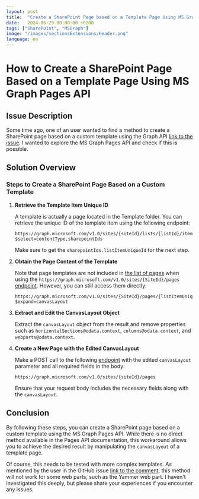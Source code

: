 ```yaml
---
layout: post
title:  "Create a SharePoint Page based on a Template Page Using MS Graph Pages API"
date:   2024-06-29 00:00:00 +0200
tags: ["SharePoint", "MSGraph"]
image: "/images/sectionsExtensions/Header.png"
language: en
---
```


# How to Create a SharePoint Page Based on a Template Page Using MS Graph Pages API

## Issue Description

Some time ago, one of an user wanted to find a method to create a SharePoint page based on a custom template using the Graph API [link to the issue](https://github.com/SharePoint/sp-dev-docs/issues/9653). I wanted to explore the MS Graph Pages API and check if this is possible.

## Solution Overview

### Steps to Create a SharePoint Page Based on a Custom Template

1. **Retrieve the Template Item Unique ID**

   A template is actually a page located in the Template folder. You can retrieve the unique ID of the template item using the following endpoint:

   ```
   https://graph.microsoft.com/v1.0/sites/{siteId}/lists/{listId}/items/{itemListId}?$select=contentType,sharepointIds
   ```

   Make sure to get the `sharepointIds.listItemUniqueId` for the next step.



2. **Obtain the Page Content of the Template**

   Note that page templates are not included in [the list of pages](https://learn.microsoft.com/en-us/graph/api/basesitepage-list?view=graph-rest-1.0&tabs=http) when using the `https://graph.microsoft.com/v1.0/sites/{SiteId}/pages` [endpoint](https://learn.microsoft.com/en-us/graph/api/basesitepage-list?view=graph-rest-1.0&tabs=http). However, you can still access them directly:

   ```
   https://graph.microsoft.com/v1.0/sites/{SiteId}/pages/{listItemUniqueId}/microsoft.graph.sitePage?$expand=canvasLayout
   ```

3. **Extract and Edit the CanvasLayout Object**

   Extract the `canvasLayout` object from the result and remove properties such as `horizontalSections@odata.context`, `columns@odata.context`, and `webparts@odata.context`.

4. **Create a New Page with the Edited CanvasLayout**

   Make a POST call to the following [endpoint](https://learn.microsoft.com/en-us/graph/api/sitepage-create?view=graph-rest-1.0&tabs=http) with the edited `canvasLayout` parameter and all required fields in the body:

   ```
   https://graph.microsoft.com/v1.0/sites/{siteId}/pages
   ```

   Ensure that your request body includes the necessary fields along with the `canvasLayout`.

## Conclusion

By following these steps, you can create a SharePoint page based on a custom template using the MS Graph Pages API. While there is no direct method available in the Pages API documentation, this workaround allows you to achieve the desired result by manipulating the `canvasLayout` of a template page.

Of course, this needs to be tested with more complex templates. As mentioned by the user in the GitHub issue [link to the comment](https://github.com/SharePoint/sp-dev-docs/issues/9653#issuecomment-2076456106), this method will not work for some web parts, such as the Yammer web part. I haven't investigated this deeply, but please share your experiences if you encounter any issues.